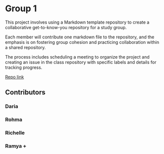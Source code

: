 # Group 1

This project involves using a Markdown template repository to create a
collaborative get-to-know-you repository for a study group.

Each member will contribute one markdown file to the repository, and the
emphasis is on fostering group cohesion and practicing collaboration within a
shared repository.

The process includes scheduling a meeting to organize the project and creating
an issue in the class repository with specific labels and details for tracking
progress.

[Repo link](https://github.com/BF-FrontEnd-class-2024/group1-intro/tree/main)

## Contributors

### Daria

### Rohma

### Richelle

### Ramya + 
